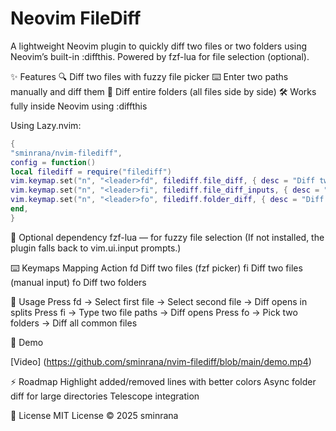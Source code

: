 # Neovim FileDiff

A lightweight Neovim plugin to quickly diff two files or two folders using Neovim’s built-in :diffthis.
Powered by fzf-lua for file selection (optional).

✨ Features
🔍 Diff two files with fuzzy file picker
⌨️ Enter two paths manually and diff them
📂 Diff entire folders (all files side by side)
🛠️ Works fully inside Neovim using :diffthis

Using Lazy.nvim:

```lua
{
"sminrana/nvim-filediff",
config = function()
local filediff = require("filediff")
vim.keymap.set("n", "<leader>fd", filediff.file_diff, { desc = "Diff two files" })
vim.keymap.set("n", "<leader>fi", filediff.file_diff_inputs, { desc = "Diff via input paths" })
vim.keymap.set("n", "<leader>fo", filediff.folder_diff, { desc = "Diff two folders (require absolute path)" })
end,
}
```

🔌 Optional dependency
fzf-lua — for fuzzy file selection
(If not installed, the plugin falls back to vim.ui.input prompts.)

⌨️ Keymaps Mapping Action
<leader>fd Diff two files (fzf picker)
<leader>fi Diff two files (manual input)
<leader>fo Diff two folders

🚀 Usage
Press <leader>fd → Select first file → Select second file → Diff opens in splits
Press <leader>fi → Type two file paths → Diff opens
Press <leader>fo → Pick two folders → Diff all common files

📸 Demo

[Video] (https://github.com/sminrana/nvim-filediff/blob/main/demo.mp4)

⚡ Roadmap
Highlight added/removed lines with better colors
Async folder diff for large directories
Telescope integration

📝 License
MIT License © 2025 sminrana
